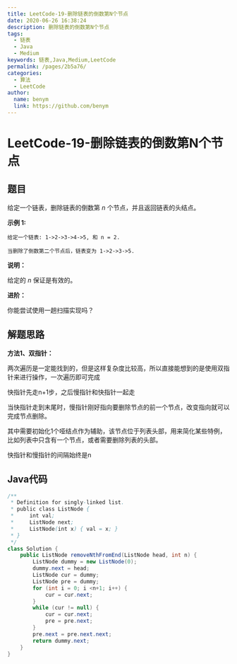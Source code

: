 ```yaml
---
title: LeetCode-19-删除链表的倒数第N个节点
date: 2020-06-26 16:38:24
description: 删除链表的倒数第N个节点
tags: 
  - 链表
  - Java
  - Medium
keywords: 链表,Java,Medium,LeetCode
permalink: /pages/2b5a76/
categories: 
  - 算法
  - LeetCode
author: 
  name: benym
  link: https://github.com/benym
---
```


# LeetCode-19-删除链表的倒数第N个节点

## 题目

给定一个链表，删除链表的倒数第 *n* 个节点，并且返回链表的头结点。

**示例 1:**

```
给定一个链表: 1->2->3->4->5, 和 n = 2.

当删除了倒数第二个节点后，链表变为 1->2->3->5.
```

**说明：**

给定的 *n* 保证是有效的。

**进阶：**

你能尝试使用一趟扫描实现吗？

## 解题思路

**方法1、双指针：**

两次遍历是一定能找到的，但是这样复杂度比较高，所以直接能想到的是使用双指针来进行操作，一次遍历即可完成

快指针先走n+1步，之后慢指针和快指针一起走

当快指针走到末尾时，慢指针刚好指向要删除节点的前一个节点，改变指向就可以完成节点删除。

其中需要初始化1个哑结点作为辅助，该节点位于列表头部，用来简化某些特例，比如列表中只含有一个节点，或者需要删除列表的头部。

快指针和慢指针的间隔始终是n

## Java代码

```java
/**
 * Definition for singly-linked list.
 * public class ListNode {
 *     int val;
 *     ListNode next;
 *     ListNode(int x) { val = x; }
 * }
 */
class Solution {
    public ListNode removeNthFromEnd(ListNode head, int n) {
        ListNode dummy = new ListNode(0);
        dummy.next = head;
        ListNode cur = dummy;
        ListNode pre = dummy;
        for (int i = 0; i <n+1; i++) {
            cur = cur.next;
        }
        while (cur != null) {
            cur = cur.next;
            pre = pre.next;
        }
        pre.next = pre.next.next;
        return dummy.next;
    }
}
```
